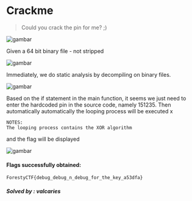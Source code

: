 # Crackme
>Could you crack the pin for me? ;)

![gambar](https://github.com/Valcar-ies/WriteUP-Seleksi-Internal-Gemastik-2023-Foresty/assets/84186470/9f2f7504-049e-4da3-8579-604d1f434cfd)

Given a 64 bit binary file - not stripped

![gambar](https://github.com/Valcar-ies/WriteUP-Seleksi-Internal-Gemastik-2023-Foresty/assets/84186470/589b0f5d-8598-4fb0-b3b2-adf334747ecd)

Immediately, we do static analysis by decompiling
on binary files.

![gambar](https://github.com/Valcar-ies/WriteUP-Seleksi-Internal-Gemastik-2023-Foresty/assets/84186470/374f3e77-3a65-4b3f-8bd2-7839d938c4c7)

Based on the if statement in the main function, it seems we just need to
enter the hardcoded pin in the source code, namely 151235. Then automatically
automatically the looping process will be executed x

```console
NOTES:
The looping process contains the XOR algorithm
```
and the flag will be displayed

![gambar](https://github.com/Valcar-ies/WriteUP-Seleksi-Internal-Gemastik-2023-Foresty/assets/84186470/1c7ddad8-e53c-4dfd-b5ee-fe529e7431d4)

#### Flags successfully obtained:
```console
ForestyCTF{debug_debug_n_debug_for_the_key_a53dfa}
```

##### Solved by : valcaries

